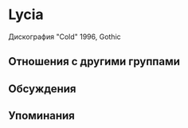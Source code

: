 # Lycia

Дискография
"Cold" 1996, Gothic

## Отношения с другими группами


## Обсуждения


## Упоминания

